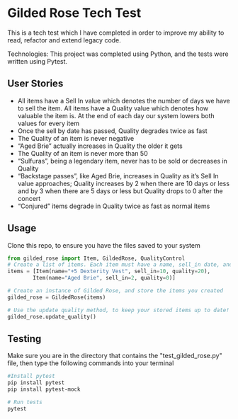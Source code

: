 # Gilded Rose Tech Test

This is a tech test which I have completed in order to improve my ability to read, refactor and extend legacy code. 

Technologies: This project was completed using Python, and the tests were written using Pytest.

## User Stories

* All items have a Sell In value which denotes the number of days we have to sell the item. All items have a Quality value which denotes how valuable the item is. At the end of each day our system lowers both values for every item
* Once the sell by date has passed, Quality degrades twice as fast
* The Quality of an item is never negative
* “Aged Brie” actually increases in Quality the older it gets
* The Quality of an item is never more than 50
* “Sulfuras”, being a legendary item, never has to be sold or decreases in Quality
* “Backstage passes”, like Aged Brie, increases in Quality as it’s Sell In value approaches; Quality increases by 2 when there are 10 days or less and by 3 when there are 5 days or less but Quality drops to 0 after the concert
* “Conjured” items degrade in Quality twice as fast as normal items

## Usage
Clone this repo, to ensure you have the files saved to your system
```python
from gilded_rose import Item, GildedRose, QualityControl
# Create a list of items. Each item must have a name, sell_in date, and quality score
items = [Item(name="+5 Dexterity Vest", sell_in=10, quality=20),
        Item(name="Aged Brie", sell_in=2, quality=0)]

# Create an instance of Gilded Rose, and store the items you created
gilded_rose = GildedRose(items)

# Use the update quality method, to keep your stored items up to date!
gilded_rose.update_quality()
```
## Testing
Make sure you are in the directory that contains the "test_gilded_rose.py" file, then type the following commands into your terminal
```bash
#Install pytest
pip install pytest
pip install pytest-mock

# Run tests
pytest
```

